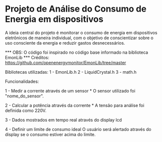 # Projeto de Análise do Consumo de Energia em dispositivos

A ideia central do projeto é monitorar o consumo de energia em dispositivos eletrônicos de maneira individual, com o objetivo de conscientizar sobre o uso consciente da energia
e reduzir gastos desnecessários.

*** OBS: O código foi inspirado no código base informado na biblioteca EmonLib ***
Créditos: https://github.com/openenergymonitor/EmonLib/tree/master

Bibliotecas utilizadas:
  1 - EmonLib.h
  2 - LiquidCrystal.h
  3 - math.h

Funcionalidades: 

  1 - Medir a corrente através de um sensor
      * O sensor utilizado foi "nome_do_sensor".
      
  2 - Calcular a potência através da corrente
      * A tensão para análise foi definida como 220V.
      
  3 - Dados mostrados em tempo real através do display lcd
  
  4 - Definir um limite de consumo ideal
      O usuário será alertado através do display se o consumo estiver acima do limite.
